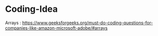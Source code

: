 # Coding-Idea

Arrays : https://www.geeksforgeeks.org/must-do-coding-questions-for-companies-like-amazon-microsoft-adobe/#arrays
